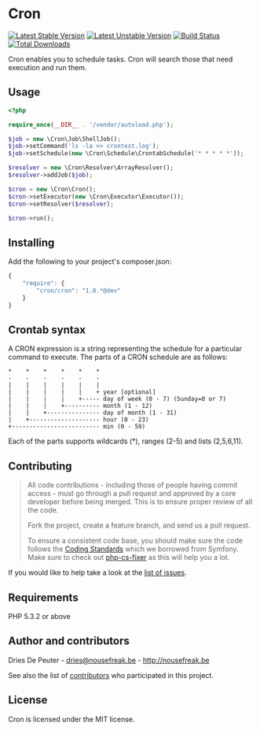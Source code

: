 Cron
====
 [![Latest Stable Version](https://poser.pugx.org/cron/cron/v/stable.png)](https://packagist.org/packages/cron/cron)
 [![Latest Unstable Version](https://poser.pugx.org/cron/cron/v/unstable.png)](//packagist.org/packages/cron/cron)
 [![Build Status](https://secure.travis-ci.org/NoUseFreak/Cron.png)](https://travis-ci.org/NoUseFreak/Cron)
 [![Total Downloads](https://poser.pugx.org/cron/cron/downloads.png)](https://packagist.org/packages/cron/cron)

Cron enables you to schedule tasks. Cron will search those that need execution and run them. 

Usage
-----

```php
<?php

require_once(__DIR__ . '/vendor/autoload.php');

$job = new \Cron\Job\ShellJob();
$job->setCommand('ls -la >> crontest.log');
$job->setSchedule(new \Cron\Schedule\CrontabSchedule('* * * * *'));

$resolver = new \Cron\Resolver\ArrayResolver();
$resolver->addJob($job);

$cron = new \Cron\Cron();
$cron->setExecutor(new \Cron\Executor\Executor());
$cron->setResolver($resolver);

$cron->run();
```

Installing
----------

Add the following to your project's composer.json:

```javascript
{
    "require": {
        "cron/cron": "1.0.*@dev"
    }
}
```

Crontab syntax
--------------

A CRON expression is a string representing the schedule for a particular command to execute.  The parts of a CRON schedule are as follows:

    *    *    *    *    *    *
    -    -    -    -    -    -
    |    |    |    |    |    |
    |    |    |    |    |    + year [optional]
    |    |    |    |    +----- day of week (0 - 7) (Sunday=0 or 7)
    |    |    |    +---------- month (1 - 12)
    |    |    +--------------- day of month (1 - 31)
    |    +-------------------- hour (0 - 23)
    +------------------------- min (0 - 59)

Each of the parts supports wildcards (*), ranges (2-5) and lists (2,5,6,11).

Contributing
------------

> All code contributions - including those of people having commit access - must
> go through a pull request and approved by a core developer before being
> merged. This is to ensure proper review of all the code.
>
> Fork the project, create a feature branch, and send us a pull request.
>
> To ensure a consistent code base, you should make sure the code follows
> the [Coding Standards](http://symfony.com/doc/2.0/contributing/code/standards.html)
> which we borrowed from Symfony.
> Make sure to check out [php-cs-fixer](https://github.com/fabpot/PHP-CS-Fixer) as this will help you a lot.

If you would like to help take a look at the [list of issues](http://github.com/NoUseFreak/Cron/issues).

Requirements
------------

PHP 5.3.2 or above

Author and contributors
-----------------------

Dries De Peuter - <dries@nousefreak.be> - <http://nousefreak.be>

See also the list of [contributors](https://github.com/NoUseFreak/Cron/contributors) who participated in this project.

License
-------

Cron is licensed under the MIT license.
